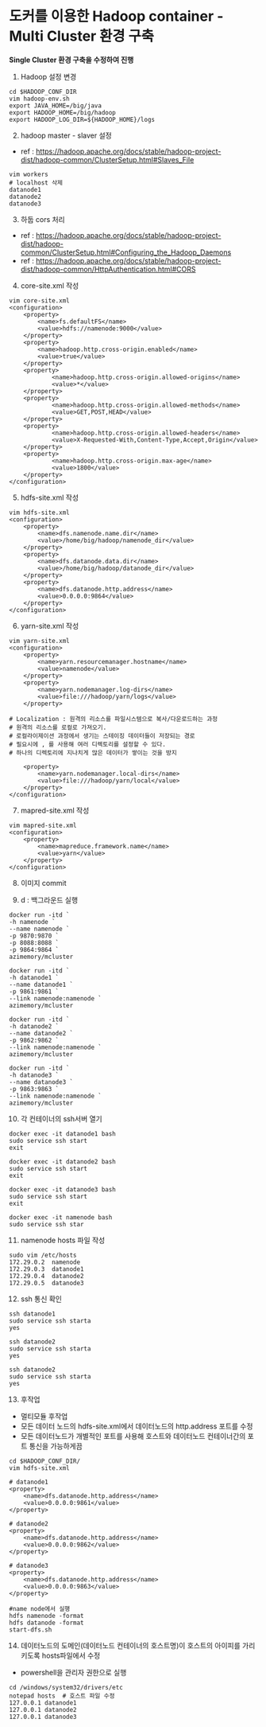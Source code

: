 # 도커를 이용한 Hadoop container - Multi Cluster 환경 구축

**Single Cluster 환경 구축을 수정하여 진행**

1. Hadoop 설정 변경
```
cd $HADOOP_CONF_DIR
vim hadoop-env.sh
export JAVA_HOME=/big/java
export HADOOP_HOME=/big/hadoop
export HADOOP_LOG_DIR=${HADOOP_HOME}/logs
```

2. hadoop master - slaver 설정
- ref : https://hadoop.apache.org/docs/stable/hadoop-project-dist/hadoop-common/ClusterSetup.html#Slaves_File

```
vim workers
# localhost 삭제
datanode1
datanode2
datanode3
```

3. 하둡 cors 처리
- ref : https://hadoop.apache.org/docs/stable/hadoop-project-dist/hadoop-common/ClusterSetup.html#Configuring_the_Hadoop_Daemons
- ref : https://hadoop.apache.org/docs/stable/hadoop-project-dist/hadoop-common/HttpAuthentication.html#CORS <br>

4. core-site.xml 작성
```
vim core-site.xml
<configuration>
    <property>
        <name>fs.defaultFS</name>
        <value>hdfs://namenode:9000</value>
    </property>
    <property>
        <name>hadoop.http.cross-origin.enabled</name>
        <value>true</value>
    </property>
    <property>
            <name>hadoop.http.cross-origin.allowed-origins</name>
            <value>*</value>
    </property>
    <property>
            <name>hadoop.http.cross-origin.allowed-methods</name>
            <value>GET,POST,HEAD</value>
    </property>
    <property>
            <name>hadoop.http.cross-origin.allowed-headers</name>
            <value>X-Requested-With,Content-Type,Accept,Origin</value>
    </property>
    <property>
            <name>hadoop.http.cross-origin.max-age</name>
            <value>1800</value>
    </property>
</configuration>
```

5. hdfs-site.xml 작성
```
vim hdfs-site.xml
<configuration>
	<property>
		<name>dfs.namenode.name.dir</name>
		<value>/home/big/hadoop/namenode_dir</value>
	</property>
	<property>
		<name>dfs.datanode.data.dir</name>
		<value>/home/big/hadoop/datanode_dir</value>
	</property>
	<property>
		<name>dfs.datanode.http.address</name>
		<value>0.0.0.0:9864</value>
	</property>	
</configuration>
```

6. yarn-site.xml 작성
```
vim yarn-site.xml
<configuration>
	<property>
		<name>yarn.resourcemanager.hostname</name>
		<value>namenode</value>
	</property>
	<property>
		<name>yarn.nodemanager.log-dirs</name>
		<value>file:///hadoop/yarn/logs</value>
	</property>

# Localization : 원격의 리소스를 파일시스템으로 복사/다운로드하는 과정
# 원격의 리소스를 로컬로 가져오기.
# 로컬라이제이션 과정에서 생기는 스테이징 데이터들이 저장되는 경로
# 필요시에 , 를 사용해 여러 디렉토리를 설정할 수 있다.
# 하나의 디렉토리에 지나치게 많은 데이터가 쌓이는 것을 방지

	<property>
		<name>yarn.nodemanager.local-dirs</name>
		<value>file:///hadoop/yarn/local</value>
	</property>
</configuration>
```

7. mapred-site.xml 작성
```
vim mapred-site.xml
<configuration>
    <property>
        <name>mapreduce.framework.name</name>
        <value>yarn</value>
    </property>
</configuration>
```

8. 이미지 commit

9. d : 백그라운드 실행
```
docker run -itd `
-h namenode `
--name namenode `
-p 9870:9870 `
-p 8088:8088 `
-p 9864:9864 `
azimemory/mcluster

docker run -itd `
-h datanode1 `
--name datanode1 `
-p 9861:9861 `
--link namenode:namenode `
azimemory/mcluster

docker run -itd `
-h datanode2 `
--name datanode2 `
-p 9862:9862 `
--link namenode:namenode `
azimemory/mcluster

docker run -itd `
-h datanode3 `
--name datanode3 `
-p 9863:9863 `
--link namenode:namenode `
azimemory/mcluster
```

10. 각 컨테이너의 ssh서버 열기
```
docker exec -it datanode1 bash
sudo service ssh start
exit

docker exec -it datanode2 bash
sudo service ssh start
exit

docker exec -it datanode3 bash
sudo service ssh start
exit

docker exec -it namenode bash
sudo service ssh star
```

11. namenode hosts 파일 작성
```
sudo vim /etc/hosts
172.29.0.2 	namenode
172.29.0.3 	datanode1
172.29.0.4 	datanode2
172.29.0.5 	datanode3
```

12. ssh 통신 확인
```
ssh datanode1
sudo service ssh starta
yes

ssh datanode2
sudo service ssh starta
yes

ssh datanode2
sudo service ssh starta
yes
```

13. 후작업
- 멀티모듈 후작업
- 모든 데이터 노드의 hdfs-site.xml에서 데이터노드의 http.address 포트를 수정
- 모든 데이터노드가 개별적인 포트를 사용해 호스트와 데이터노드 컨테이너간의 포트 통신을 가능하게끔
```
cd $HADOOP_CONF_DIR/
vim hdfs-site.xml

# datanode1
<property>
    <name>dfs.datanode.http.address</name>
    <value>0.0.0.0:9861</value>
</property>

# datanode2
<property>
    <name>dfs.datanode.http.address</name>
    <value>0.0.0.0:9862</value>
</property>

# datanode3
<property>
    <name>dfs.datanode.http.address</name>
    <value>0.0.0.0:9863</value>
</property>

#name node에서 실행
hdfs namenode -format
hdfs datanode -format
start-dfs.sh
```

14. 데이터노드의 도메인(데이터노드 컨테이너의 호스트명)이 호스트의 아이피를 가리키도록 hosts파일에서 수정
- powershell을 관리자 권한으로 실행
```
cd /windows/system32/drivers/etc
notepad hosts  # 호스트 파일 수정
127.0.0.1 datanode1
127.0.0.1 datanode2
127.0.0.1 datanode3
```